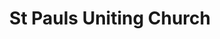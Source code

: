 ---
title: "St Pauls Uniting Church"
denomination: "Uniting"
leader: "Rev Dr Julia Pitman"
address: "21 Macalister St"
suburb: "Mackay"
address-hint: ""
mailing: "PO Box 607 Mackay QLD 4740"
phone: "07 4957 3557"
email: "ucamackay@optusnet.com.au"
website: "http://www.stpaulsmackayunitingchurch.org.au/"
services:
  - "Sunday 9:15am"
office-hours:
  - Monday to Friday 9:00am to 12:00pm
coordinates: 
  longitude: 149.18386699999996
  latitude: -21.141938
---